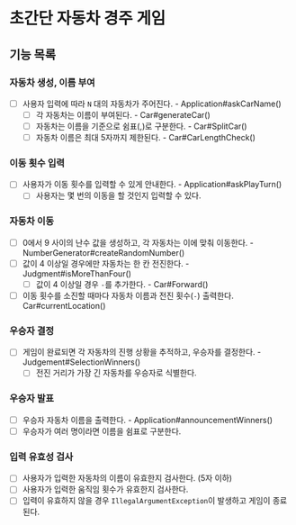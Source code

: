 # 초간단 자동차 경주 게임

## 기능 목록

### 자동차 생성, 이름 부여
- [ ] 사용자 입력에 따라 `N` 대의 자동차가 주어진다. - Application#askCarName()
  - [ ] 각 자동차는 이름이 부여된다. - Car#generateCar()
  - [ ] 자동차는 이름을 기준으로 쉼표(,)로 구분한다. - Car#SplitCar()
  - [ ] 자동차 이름은 최대 5자까지 제한된다. - Car#CarLengthCheck()

### 이동 횟수 입력 
- [ ] 사용자가 이동 횟수를 입력할 수 있게 안내한다. - Application#askPlayTurn()
  - [ ] 사용자는 몇 번의 이동을 할 것인지 입력할 수 있다.

### 자동차 이동
- [ ] 0에서 9 사이의 난수 값을 생성하고, 각 자동차는 이에 맞춰 이동한다. - NumberGenerator#createRandomNumber()
- [ ] 값이 4 이상일 경우에만 자동차는 한 칸 전진한다. - Judgment#isMoreThanFour()
  - [ ] 값이 4 이상일 경우 `-`를 추가한다. - Car#Forward()
- [ ] 이동 횟수를 소진할 때마다 자동차 이름과 전진 횟수(`-`) 출력한다. Car#currentLocation()

### 우승자 결정
- [ ] 게임이 완료되면 각 자동차의 진행 상황을 추적하고, 우승자를 결정한다. - Judgement#SelectionWinners()
  - [ ] 전진 거리가 가장 긴 자동차를 우승자로 식별한다.

### 우승자 발표
- [ ] 우승자 자동차 이름을 출력한다. - Application#announcementWinners()
- [ ] 우승자가 여러 명이라면 이름을 쉼표로 구분한다.

### 입력 유효성 검사
- [ ] 사용자가 입력한 자동차의 이름이 유효한지 검사한다. (5자 이하)
- [ ] 사용자가 입력한 움직임 횟수가 유효한지 검사한다.
- [ ] 입력이 유효하지 않을 경우 `IllegalArgumentException`이 발생하고 게임이 종료된다.
